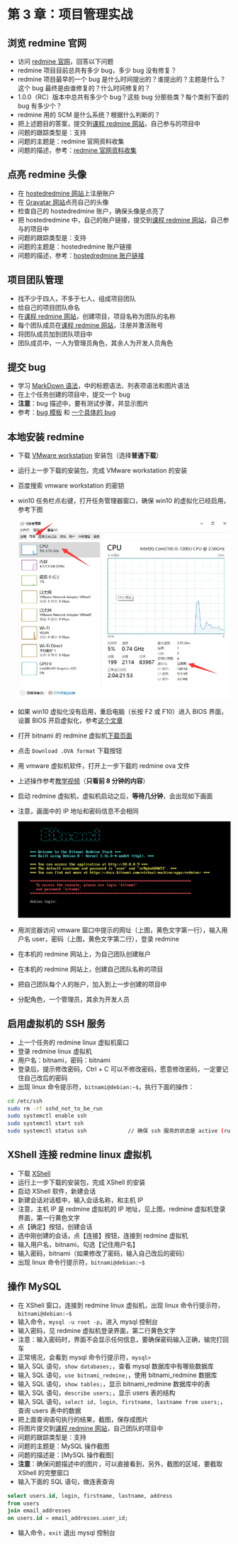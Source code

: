 # 第 3 章：项目管理实战

## 浏览 redmine 官网

- 访问 [redmine 官网](http://www.redmine.org/)，回答以下问题
- redmine 项目目前总共有多少 bug，多少 bug 没有修复？
- redmine 项目最早的一个 bug 是什么时间提出的？谁提出的？主题是什么？这个 bug 最终是由谁修复的？什么时间修复的？
- 1.0.0（RC）版本中总共有多少个 bug？这些 bug 分那些类？每个类别下面的 bug 有多少个？
- redmine 用的 SCM 是什么系统？根据什么判断的？
- 把上述题目的答案，提交到[课程 redmine 网站](http://39.104.115.100/)，自己参与的项目中
- 问题的跟踪类型是：支持
- 问题的主题是：redmine 官网资料收集
- 问题的描述，参考：[redmine 官网资料收集](http://www.hostedredmine.com/issues/887915)

## 点亮 redmine 头像

- 在 [hostedredmine 网站](http://www.hostedredmine.com/)上注册账户
- 在 [Gravatar 网站](https://cn.gravatar.com/)点亮自己的头像
- 检查自己的 hostedredmine 账户，确保头像是点亮了
- 把 hostedredmine 中，自己的账户链接，提交到[课程 redmine 网站](http://39.104.115.100/)，自己参与的项目中
- 问题的跟踪类型是：支持
- 问题的主题是：hostedredmine 账户链接
- 问题的描述，参考：[hostedredmine 账户链接](http://www.hostedredmine.com/issues/887916)

## 项目团队管理

- 找不少于四人，不多于七人，组成项目团队
- 给自己的项目团队命名
- 在[课程 redmine 网站](http://39.104.115.100/)，创建项目，项目名称为团队的名称
- 每个团队成员在[课程 redmine 网站](http://39.104.115.100/)，注册并激活账号
- 将团队成员加到团队项目中
- 团队成员中，一人为管理员角色，其余人为开发人员角色

## 提交 bug

- 学习 [MarkDown 语法](https://www.redmine.org/projects/redmine/wiki/SimplifiedChineseWikiFormatting)，中的标题语法、列表项语法和图片语法
- 在上个任务创建的项目中，提交一个 bug
- **注意**：bug 描述中，要有测试步骤，并显示图片
- 参考：[bug 模板](http://www.hostedredmine.com/issues/598989) 和 [一个具体的 bug](http://www.hostedredmine.com/issues/626704)

## 本地安装 redmine

- 下载 [VMware workstation](https://pc.qq.com/detail/0/detail_21600.html) 安装包（选择**普通下载**）
- 运行上一步下载的安装包，完成 VMware workstation 的安装
- 百度搜索 vmware workstation 的密钥
- win10 任务栏点右键，打开任务管理器窗口，确保 win10 的虚拟化已经启用，参考下图

  ![win10 任务管理器,王顶，408542507@qq.com](./img/task-mag.webp)

- 如果 win10 虚拟化没有启用，重启电脑（长按 F2 或 F10）进入 BIOS 界面，设置 BIOS 开启虚拟化，参考[这个文章](http://www.jb51.net/diannaojichu/304437.html)
- 打开 bitnami 的 redmine 虚拟机[下载页面](https://bitnami.com/stack/redmine/virtual-machine)
- 点击 `Download .OVA format` 下载按钮
- 用 vmware 虚拟机软件，打开上一步下载的 redmine ova 文件
- 上述操作参考[教学视频](https://www.bilibili.com/video/bv1iy4y1y7hm)（**只看前 8 分钟的内容**）
- 启动 redmine 虚拟机，虚拟机启动之后，**等待几分钟**，会出现如下画面
- 注意，画面中的 IP 地址和密码信息不会相同

  ![bitnami-redmine，王顶，408542507@qq.com](./img/bitnami-redmine.webp)

- 用浏览器访问 vmware 窗口中提示的网址（上图，黄色文字第一行），输入用户名 user，密码（上图，黄色文字第二行），登录 redmine
- 在本机的 redmine 网站上，为自己团队创建账户
- 在本机的 redmine 网站上，创建自己团队名称的项目
- 把自己团队每个人的账户，加入到上一步创建的项目中
- 分配角色，一个管理员，其余为开发人员

## 启用虚拟机的 SSH 服务

- 上一个任务的 redmine linux 虚拟机窗口
- 登录 redmine linux 虚拟机
- 用户名：bitnami，密码：bitnami
- 登录后，提示修改密码，Ctrl + C 可以不修改密码，愿意修改密码，一定要记住自己改后的密码
- 出现 linux 命令提示符，`bitnami@debian:~$`，执行下面的操作：

```bash
cd /etc/ssh
sudo rm -rf sshd_not_to_be_run
sudo systemctl enable ssh
sudo systemctl start ssh
sudo systemctl status ssh             // 确保 ssh 服务的状态是 active (running)
```

## XShell 连接 redmine linux 虚拟机

- 下载 [XShell](https://www.netsarang.com/zh/free-for-home-school/)
- 运行上一步下载的安装包，完成 XShell 的安装
- 启动 XShell 软件，新建会话
- 新建会话对话框中，输入会话名称，和主机 IP
- 注意，主机 IP 是 redmine 虚拟机的 IP 地址，见上图，redmine 虚拟机登录界面，第一行黄色文字
- 点【确定】按钮，创建会话
- 选中刚创建的会话，点【连接】按钮，连接到 redmine 虚拟机
- 输入用户名，bitnami，勾选【记住用户名】
- 输入密码，bitnami（如果修改了密码，输入自己改后的密码）
- 出现 linux 命令行提示符，`bitnami@debian:~$`

## 操作 MySQL

- 在 XShell 窗口，连接到 redmine linux 虚拟机，出现 linux 命令行提示符，`bitnami@debian:~$`
- 输入命令，`mysql -u root -p`，进入 mysql 控制台
- 输入密码，见 redmine 虚拟机登录界面，第二行黄色文字
- 注意：输入密码时，界面不会显示任何信息，要确保密码输入正确，输完打回车
- 正常境况，会看到 mysql 命令行提示符，`mysql> `
- 输入 SQL 语句，`show databases;`，查看 mysql 数据库中有哪些数据库
- 输入 SQL 语句，`use bitnami_redmine;`，使用 bitnami_redmine 数据库
- 输入 SQL 语句，`show tables;`，显示 bitnami_redmine 数据库中的表
- 输入 SQL 语句，`describe users;`，显示 users 表的结构
- 输入 SQL 语句，`select id, login, firstname, lastname from users;`，查询 users 表中的数据
- 把上面查询语句执行的结果，截图，保存成图片
- 将图片提交到[课程 redmine 网站](http://39.104.115.100/)，自己团队的项目中
- 问题的跟踪类型是：支持
- 问题的主题是：MySQL 操作截图
- 问题的描述是：[MySQL 操作截图]
- **注意**：确保问题描述中的图片，可以直接看到，另外，截图的区域，要截取 XShell 的完整窗口
- 输入下面的 SQL 语句，做连表查询

```sql
select users.id, login, firstname, lastname, address
from users
join email_addresses
on users.id = email_addresses.user_id;
```
- 输入命令，`exit` 退出 mysql 控制台
